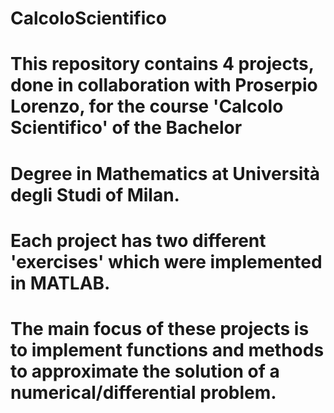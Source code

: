 # CalcoloScientifico

# This repository contains 4 projects, done in collaboration with Proserpio Lorenzo, for the course 'Calcolo Scientifico' of the Bachelor 
# Degree in Mathematics at Università degli Studi of Milan.
# Each project has two different 'exercises' which were implemented in MATLAB.
# The main focus of these projects is to implement functions and methods to approximate the solution of a numerical/differential problem.
